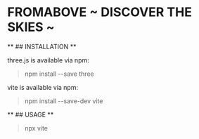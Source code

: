 # FROMABOVE  ~ DISCOVER THE SKIES ~



** ## INSTALLATION **

three.js is available via npm:

> npm install --save three


vite is available via npm:

> npm install --save-dev vite


** ## USAGE **

>npx vite







